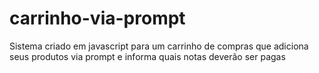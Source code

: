 # carrinho-via-prompt
Sistema criado em javascript para um carrinho de compras que adiciona seus produtos via prompt e informa quais notas deverão ser pagas
